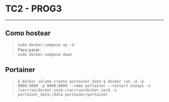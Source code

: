 # TC2 - PROG3

---

## Como hostear

>`sudo docker-compose up -d`  
Para parar:  
>`sudo docker-compose down`

## Portainer

>`$ docker volume create portainer_data
$ docker run -d -p 9000:9000 -p 8000:8000 --name portainer --restart always -v /var/run/docker.sock:/var/run/docker.sock -v portainer_data:/data portainer/portainer`
